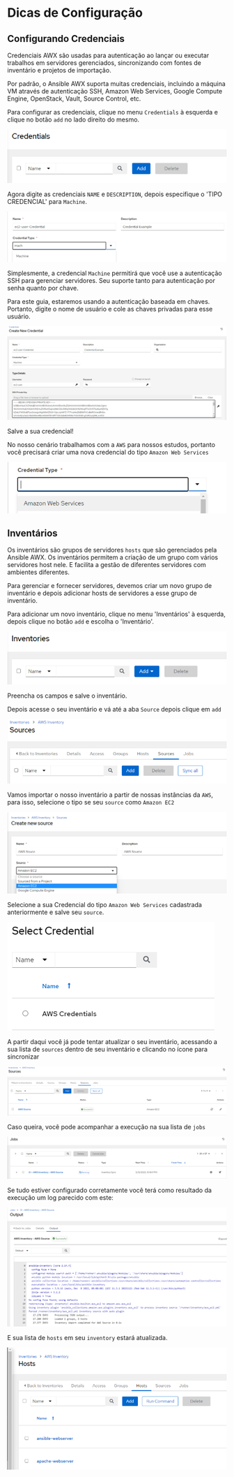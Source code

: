 Dicas de Configuração
===========================================


Configurando Credenciais
-----------------------------

Credenciais AWX são usadas para autenticação ao lançar ou executar trabalhos em  servidores gerenciados, sincronizando com fontes de inventário e projetos de importação.

Por padrão, o Ansible AWX suporta muitas credenciais, incluindo a máquina VM através de autenticação SSH, Amazon Web Services, Google Compute Engine, OpenStack, Vault, Source Control, etc.

Para configurar as credenciais, clique no menu `Credentials` à esquerda e clique no botão `add` no lado direito do mesmo.

![image](images/08-01-01.png)

Agora digite as credenciais `NAME` e `DESCRIPTION`, depois especifique o 'TIPO CREDENCIAL' para `Machine`.

![image](images/08-01-02.png)

Simplesmente, a credencial `Machine` permitirá que você use a autenticação SSH para gerenciar servidores. Seu suporte tanto para autenticação por senha quanto por chave.

Para este guia, estaremos usando a autenticação baseada em chaves. Portanto, digite o nome de usuário e cole as chaves privadas para esse usuário.

![image](images/08-01-03.png)

Salve a sua credencial!

No nosso cenário trabalhamos com a `AWS` para nossos estudos, portanto você precisará criar uma nova credencial do tipo `Amazon Web Services`

![image](images/08-01-05.png)

Inventários
------------------------------------------------

Os inventários são grupos de servidores `hosts` que são gerenciados pela Ansible AWX. Os inventários permitem a criação de um grupo com vários servidores host nele. E facilita a gestão de diferentes servidores com ambientes diferentes.

Para gerenciar e fornecer servidores, devemos criar um novo grupo de inventário e depois adicionar hosts de servidores a esse grupo de inventário.

Para adicionar um novo inventário, clique no menu 'Inventários' à esquerda, depois clique no botão `add` e escolha o 'Inventário'.

![image](images/08-01-04.png)

Preencha os campos e salve o inventário.

Depois acesse o seu inventário e vá até a aba `Source` depois clique em `add`

![image](images/08-01-06.png)

Vamos importar o nosso inventário a partir de nossas instâncias da `AWS`, para isso, selecione o tipo se seu `source` como `Amazon EC2`

![image](images/08-01-07.png)

Selecione a sua Credencial do tipo `Amazon Web Services` cadastrada anteriormente e salve seu `source`.

![image](images/08-01-08.png)

A partir daqui você já pode tentar atualizar o seu inventário, acessando a sua lista de `sources` dentro de seu inventário e clicando no ícone para sincronizar

![image](images/08-01-09.png)

Caso queira, você pode acompanhar a execução na sua lista de `jobs`

![image](images/08-01-10.png)

Se tudo estiver configurado corretamente você terá como resultado da execução um log parecido com este:

![image](images/08-01-11.png)

E sua lista de `hosts` em seu `inventory` estará atualizada.

![image](images/08-01-12.png)
